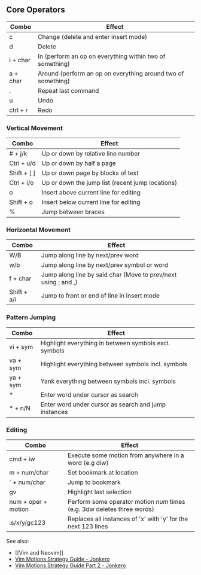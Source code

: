 ## Core Operators

| Combo    | Effect                                                       |
| -------- | ------------------------------------------------------------ |
| c        | Change (delete and enter insert mode)                        |
| d        | Delete                                                       |
| i + char | In (perform an op on everything within two of something)     |
| a + char | Around (perform an op on everything around two of something) |
| .        | Repeat last command                                          |
| u        | Undo                                                         |
| ctrl + r | Redo                                                         |

### Vertical Movement

| Combo       | Effect                                           |
| ----------- | ------------------------------------------------ |
| # + j/k     | Up or down by relative line number               |
| Ctrl + u/d  | Up or down by half a page                        |
| Shift + [ ] | Up or down page by blocks of text                |
| Ctrl + i/o  | Up or down the jump list (recent jump locations) |
| o           | Insert above current line for editing            |
| Shift + o   | Insert below current line for editing            |
| %           | Jump between braces                              |
### Horizontal Movement

| Combo       | Effect                                                         |
| ----------- | -------------------------------------------------------------- |
| W/B         | Jump along line by next/prev word                              |
| w/b         | Jump along line by next/prev symbol or word                    |
| f + char    | Jump along line by said char (Move to prev/next using ; and ,) |
| Shift + a/i | Jump to front or end of line in insert mode                    |

### Pattern Jumping

| Combo    | Effect                                                |
| -------- | ----------------------------------------------------- |
| vi + sym | Highlight everything in between symbols excl. symbols |
| va + sym | Highlight everything between symbols incl. symbols    |
| ya + sym | Yank everything between symbols incl. symbols         |
| *        | Enter word under cursor as search                     |
| * + n/N  | Enter word under cursor as search and jump instances  |

### Editing

| Combo               | Effect                                                                      |
| ------------------- | --------------------------------------------------------------------------- |
| cmd + iw            | Execute some motion from anywhere in a word (e.g diw)                       |
| m + num/char        | Set bookmark at location                                                    |
| \` + num/char       | Jump to bookmark                                                            |
| gv                  | Highlight last selection                                                    |
| num + oper + motion | Perform some operator motion *num* times <br>(e.g. 3dw deletes three words) |
| :s/x/y/gc123        | Replaces all instances of 'x' with 'y' for the next 123 lines               |



See also:
- [[Vim and Neovim]]
- [Vim Motions Strategy Guide - Jonkero](https://www.youtube.com/watch?v=ibNvyTD4Icg)
- [Vim Motions Strategy Guide Part 2 - Jonkero](https://www.youtube.com/watch?v=zGijq0rUsig)
